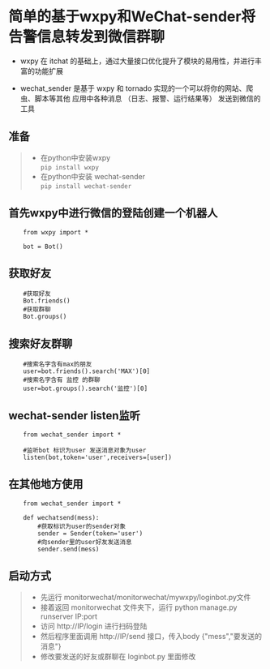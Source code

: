 # 简单的基于wxpy和WeChat-sender将告警信息转发到微信群聊

* wxpy 在 itchat 的基础上，通过大量接口优化提升了模块的易用性，并进行丰富的功能扩展

* wechat_sender 是基于 wxpy 和 tornado 实现的一个可以将你的网站、爬虫、脚本等其他
  应用中各种消息 （日志、报警、运行结果等） 发送到微信的工具
## 准备
>* 在python中安装wxpy
   <br>`pip install wxpy`
>* 在python中安装 wechat-sender
   <br>`pip install wechat-sender`
## 首先wxpy中进行微信的登陆创建一个机器人
```
    from wxpy import *

    bot = Bot()
```
## 获取好友
```
    #获取好友
    Bot.friends()
    #获取群聊
    Bot.groups()
```
## 搜索好友群聊
```
    #搜索名字含有max的朋友
    user=bot.friends().search('MAX')[0]
    #搜索名字含有 监控 的群聊
    user=bot.groups().search('监控')[0]
```
## wechat-sender listen监听
```
    from wechat_sender import * 
    
    #监听bot 标识为user 发送消息对象为user
    listen(bot,token='user',receivers=[user])
```
## 在其他地方使用
```
    from wechat_sender import *

    def wechatsend(mess):
        #获取标识为user的sender对象
        sender = Sender(token='user')
        #向sender里的user好友发送消息
        sender.send(mess)
```
## 启动方式
>* 先运行 monitorwechat/monitorwechat/mywxpy/loginbot.py文件
>* 接着返回 monitorwechat 文件夹下，运行 python manage.py runserver IP:port 
>* 访问 http://IP/login 进行扫码登陆
>* 然后程序里面调用 http://IP/send 接口，传入body {"mess","要发送的消息"}
>* 修改要发送的好友或群聊在 loginbot.py 里面修改